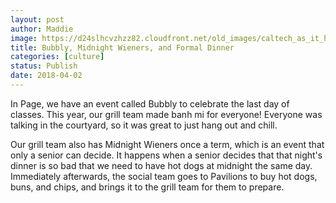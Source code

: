 ```yaml
---
layout: post
author: Maddie
image: https://d24slhcvzhzz82.cloudfront.net/old_images/caltech_as_it_happens/6a0105349b8251970b01b8d2e65847970c.jpg
title: Bubbly, Midnight Wieners, and Formal Dinner
categories: [culture]
status: Publish
date: 2018-04-02
---
```


In Page, we have an event called Bubbly to celebrate the last day of classes. This year, our grill team made banh mi for everyone! Everyone was talking in the courtyard, so it was great to just hang out and chill.

Our grill team also has Midnight Wieners once a term, which is an event that only a senior can decide. It happens when a senior decides that that night's dinner is so bad that we need to have hot dogs at midnight the same day. Immediately afterwards, the social team goes to Pavilions to buy hot dogs, buns, and chips, and brings it to the grill team for them to prepare.

